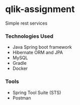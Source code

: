 # qlik-assignment
Simple rest services

### Technologies Used
* Java Spring boot framework
* Hibernate ORM and JPA
* MySQL
* Gradle
* Docker

### Tools
* Spring Tool Suite (STS)
* Postman
